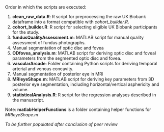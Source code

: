 

Order in which the scripts are executed: 
1. **clean_raw_data.R**: R script for preprocessing the raw UK Biobank dataframe into a format compatible with *cohort_builder.R*.
2. **cohort_builder.R**: R script for selecting eligible UK Biobank participants for the study.
3. **fundusQualityAssessment.m**: MATLAB script for manual quality assessment of fundus photographs.
4. Manual segmentation of optic disc and fovea
5. **ODfovea_analysis.m**: MATLAB script for deriving optic disc and foveal parameters from the segmented optic disc and fovea.
6. **vascularArcade**: Folder containing Python scripts for deriving temporal arterial and venous concavity.
7. Manual segmentation of posterior eye in MRI
8. **MRIeyeShape.m**: MATLAB script for deriving key parameters from 3D posterior eye segmentation, including horizontal/vertical asphericity and volume.
9. **statisticalAnalysis.R**: R script for the regression analyses described in the manuscript.

Note: **matlabHelperFunctions** is a folder containing helper functions for *MRIeyeShape.m* 

*To be further populated after conclusion of peer review*

